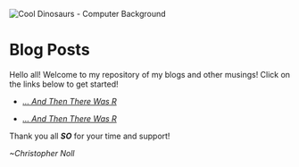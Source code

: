 ![Cool Dinosaurs - Computer Background](https://i0.wp.com/nicolaslevy.net/links_references/social/patrick-harris-this-is-so-going-into-my-blog-gif-funny-humor1.gif)
# **Blog Posts**

  Hello all! Welcome to my repository of my blogs and other musings! Click on the links below to get started!

- *[... And Then There Was R](https://github.com/Christopher-Noll/EarthYoungInvestigatorProject/blob/master/Blogs/Blog_Post_July3rd.md)*

- *[... And Then There Was R](https://github.com/Christopher-Noll/EarthYoungInvestigatorProject/blob/master/Blogs/Blog_Post_July3rd.md)*

Thank you all ***SO*** for your time and support!

*~Christopher Noll*
